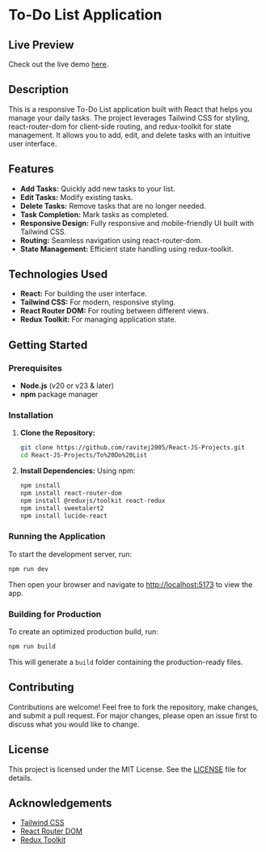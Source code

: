 
# To-Do List Application

## Live Preview
Check out the live demo [here](https://ravitej-to-do.netlify.app).

## Description
This is a responsive To-Do List application built with React that helps you manage your daily tasks. The project leverages Tailwind CSS for styling, react-router-dom for client-side routing, and redux-toolkit for state management. It allows you to add, edit, and delete tasks with an intuitive user interface.

## Features
- **Add Tasks:** Quickly add new tasks to your list.
- **Edit Tasks:** Modify existing tasks.
- **Delete Tasks:** Remove tasks that are no longer needed.
- **Task Completion:** Mark tasks as completed.
- **Responsive Design:** Fully responsive and mobile-friendly UI built with Tailwind CSS.
- **Routing:** Seamless navigation using react-router-dom.
- **State Management:** Efficient state handling using redux-toolkit.

## Technologies Used
- **React:** For building the user interface.
- **Tailwind CSS:** For modern, responsive styling.
- **React Router DOM:** For routing between different views.
- **Redux Toolkit:** For managing application state.

## Getting Started

### Prerequisites
- **Node.js** (v20 or v23 & later)
- **npm**  package manager

### Installation
1. **Clone the Repository:**
   ```bash
   git clone https://github.com/ravitej2005/React-JS-Projects.git
   cd React-JS-Projects/To%20Do%20List
   ```

2. **Install Dependencies:**
   Using npm:
   ```bash
   npm install
   npm install react-router-dom
   npm install @reduxjs/toolkit react-redux
   npm install sweetalert2
   npm install lucide-react
   ```

### Running the Application
To start the development server, run:
```bash
npm run dev
```

Then open your browser and navigate to [http://localhost:5173](http://localhost:5173) to view the app.

### Building for Production
To create an optimized production build, run:
```bash
npm run build
```
This will generate a `build` folder containing the production-ready files.

## Contributing
Contributions are welcome! Feel free to fork the repository, make changes, and submit a pull request. For major changes, please open an issue first to discuss what you would like to change.

## License
This project is licensed under the MIT License. See the [LICENSE](LICENSE) file for details.

## Acknowledgements
- [Tailwind CSS](https://tailwindcss.com/)
- [React Router DOM](https://reactrouter.com/)
- [Redux Toolkit](https://redux-toolkit.js.org/)
